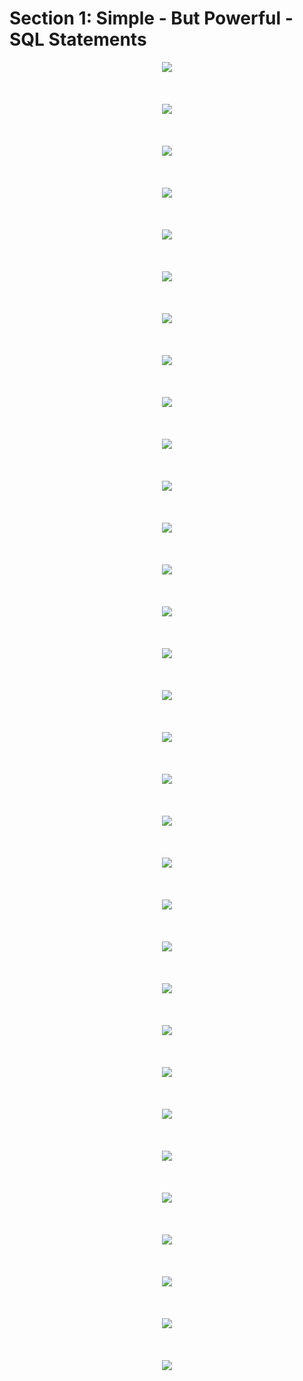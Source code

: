 # Section 1: Simple - But Powerful - SQL Statements

<div align="center"><img src="./diagrams/01-insta/sql-1.svg" /></div><br/><br/><br/>
<div align="center"><img src="./diagrams/01-insta/sql-2.svg" /></div><br/><br/><br/>
<div align="center"><img src="./diagrams/01-insta/sql-3.svg" /></div><br/><br/><br/>
<div align="center"><img src="./diagrams/01-insta/sql-4.svg" /></div><br/><br/><br/>
<div align="center"><img src="./diagrams/01-insta/sql-5.svg" /></div><br/><br/><br/>
<div align="center"><img src="./diagrams/01-insta/sql-6.svg" /></div><br/><br/><br/>
<div align="center"><img src="./diagrams/01-insta/sql-7.svg" /></div><br/><br/><br/>
<div align="center"><img src="./diagrams/01-insta/sql-8.svg" /></div><br/><br/><br/>
<div align="center"><img src="./diagrams/01-insta/sql-9.svg" /></div><br/><br/><br/>
<div align="center"><img src="./diagrams/01-insta/sql-10.svg" /></div><br/><br/><br/>
<div align="center"><img src="./diagrams/01-insta/sql-11.svg" /></div><br/><br/><br/>
<div align="center"><img src="./diagrams/01-insta/sql-12.svg" /></div><br/><br/><br/>
<div align="center"><img src="./diagrams/01-insta/sql-13.svg" /></div><br/><br/><br/>
<div align="center"><img src="./diagrams/01-insta/sql-14.svg" /></div><br/><br/><br/>

<div align="center"><img src="./diagrams/02-insta/sql-1.svg" /></div><br/><br/><br/>
<div align="center"><img src="./diagrams/02-insta/sql-2.svg" /></div><br/><br/><br/>
<div align="center"><img src="./diagrams/02-insta/sql-3.svg" /></div><br/><br/><br/>
<div align="center"><img src="./diagrams/02-insta/sql-4.svg" /></div><br/><br/><br/>
<div align="center"><img src="./diagrams/02-insta/sql-5.svg" /></div><br/><br/><br/>
<div align="center"><img src="./diagrams/02-insta/sql-6.svg" /></div><br/><br/><br/>
<div align="center"><img src="./diagrams/02-insta/sql-7.svg" /></div><br/><br/><br/>
<div align="center"><img src="./diagrams/02-insta/sql-8.svg" /></div><br/><br/><br/>
<div align="center"><img src="./diagrams/02-insta/sql-9.svg" /></div><br/><br/><br/>
<div align="center"><img src="./diagrams/02-insta/sql-10.svg" /></div><br/><br/><br/>
<div align="center"><img src="./diagrams/02-insta/sql-11.svg" /></div><br/><br/><br/>
<div align="center"><img src="./diagrams/02-insta/sql-12.svg" /></div><br/><br/><br/>
<div align="center"><img src="./diagrams/02-insta/sql-13.svg" /></div><br/><br/><br/>
<div align="center"><img src="./diagrams/02-insta/sql-14.svg" /></div><br/><br/><br/>
<div align="center"><img src="./diagrams/02-insta/sql-15.svg" /></div><br/><br/><br/>
<div align="center"><img src="./diagrams/02-insta/sql-16.svg" /></div><br/><br/><br/>
<div align="center"><img src="./diagrams/02-insta/sql-17.svg" /></div><br/><br/><br/>
<div align="center"><img src="./diagrams/02-insta/sql-18.svg" /></div><br/><br/><br/>

